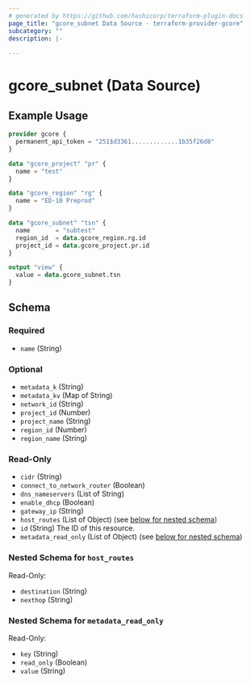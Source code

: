 ```yaml
---
# generated by https://github.com/hashicorp/terraform-plugin-docs
page_title: "gcore_subnet Data Source - terraform-provider-gcore"
subcategory: ""
description: |-
  
---
```


# gcore_subnet (Data Source)



## Example Usage

```terraform
provider gcore {
  permanent_api_token = "251$d3361.............1b35f26d8"
}

data "gcore_project" "pr" {
  name = "test"
}

data "gcore_region" "rg" {
  name = "ED-10 Preprod"
}

data "gcore_subnet" "tsn" {
  name       = "subtest"
  region_id  = data.gcore_region.rg.id
  project_id = data.gcore_project.pr.id
}

output "view" {
  value = data.gcore_subnet.tsn
}
```

<!-- schema generated by tfplugindocs -->
## Schema

### Required

- `name` (String)

### Optional

- `metadata_k` (String)
- `metadata_kv` (Map of String)
- `network_id` (String)
- `project_id` (Number)
- `project_name` (String)
- `region_id` (Number)
- `region_name` (String)

### Read-Only

- `cidr` (String)
- `connect_to_network_router` (Boolean)
- `dns_nameservers` (List of String)
- `enable_dhcp` (Boolean)
- `gateway_ip` (String)
- `host_routes` (List of Object) (see [below for nested schema](#nestedatt--host_routes))
- `id` (String) The ID of this resource.
- `metadata_read_only` (List of Object) (see [below for nested schema](#nestedatt--metadata_read_only))

<a id="nestedatt--host_routes"></a>
### Nested Schema for `host_routes`

Read-Only:

- `destination` (String)
- `nexthop` (String)


<a id="nestedatt--metadata_read_only"></a>
### Nested Schema for `metadata_read_only`

Read-Only:

- `key` (String)
- `read_only` (Boolean)
- `value` (String)
